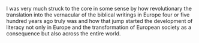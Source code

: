  I was very much struck to the core in some sense by how revolutionary the translation into the vernacular of the biblical writings in Europe four or five hundred years ago truly was and how that jump started the development of literacy not only in Europe and the transformation of European society as a consequence but also across the entire world.